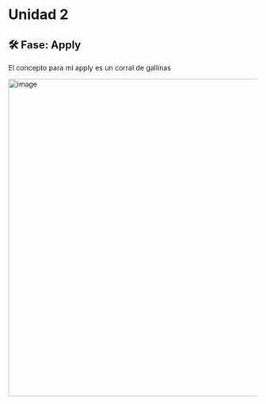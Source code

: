 # Unidad 2


## 🛠 Fase: Apply

El concepto para mi apply es un corral de gallinas


<img width="889" height="641" alt="image" src="https://github.com/user-attachments/assets/74db02b6-9f81-4943-959d-d7c96057481d" />
